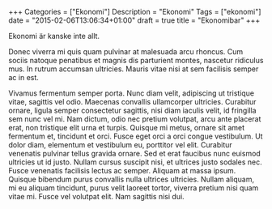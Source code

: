+++
Categories = ["Ekonomi"]
Description = "Ekonomi"
Tags = ["ekonomi"]
date = "2015-02-06T13:06:34+01:00"
draft = true
title = "Ekonomibar"
+++

Ekonomi är kanske inte allt.

Donec viverra mi quis quam pulvinar at malesuada arcu rhoncus. Cum sociis
natoque penatibus et magnis dis parturient montes, nascetur ridiculus mus. In
rutrum accumsan ultricies. Mauris vitae nisi at sem facilisis semper ac in est.

Vivamus fermentum semper porta. Nunc diam velit, adipiscing ut tristique vitae,
sagittis vel odio. Maecenas convallis ullamcorper ultricies. Curabitur ornare,
ligula semper consectetur sagittis, nisi diam iaculis velit, id fringilla sem
nunc vel mi. Nam dictum, odio nec pretium volutpat, arcu ante placerat erat,
non tristique elit urna et turpis. Quisque mi metus, ornare sit amet fermentum
et, tincidunt et orci. Fusce eget orci a orci congue vestibulum. Ut dolor diam,
elementum et vestibulum eu, porttitor vel elit. Curabitur venenatis pulvinar
tellus gravida ornare. Sed et erat faucibus nunc euismod ultricies ut id justo.
Nullam cursus suscipit nisi, et ultrices justo sodales nec. Fusce venenatis
facilisis lectus ac semper. Aliquam at massa ipsum. Quisque bibendum purus
convallis nulla ultrices ultricies. Nullam aliquam, mi eu aliquam tincidunt,
purus velit laoreet tortor, viverra pretium nisi quam vitae mi. Fusce vel
volutpat elit. Nam sagittis nisi dui.

